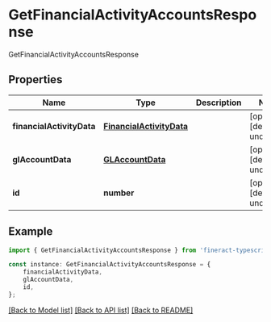 # GetFinancialActivityAccountsResponse

GetFinancialActivityAccountsResponse

## Properties

Name | Type | Description | Notes
------------ | ------------- | ------------- | -------------
**financialActivityData** | [**FinancialActivityData**](FinancialActivityData.md) |  | [optional] [default to undefined]
**glAccountData** | [**GLAccountData**](GLAccountData.md) |  | [optional] [default to undefined]
**id** | **number** |  | [optional] [default to undefined]

## Example

```typescript
import { GetFinancialActivityAccountsResponse } from 'fineract-typescript-client';

const instance: GetFinancialActivityAccountsResponse = {
    financialActivityData,
    glAccountData,
    id,
};
```

[[Back to Model list]](../README.md#documentation-for-models) [[Back to API list]](../README.md#documentation-for-api-endpoints) [[Back to README]](../README.md)
